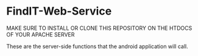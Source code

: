# FindIT-Web-Service

MAKE SURE TO INSTALL OR CLONE THIS REPOSITORY ON THE HTDOCS OF YOUR APACHE SERVER

These are the server-side functions that the android application will call.
